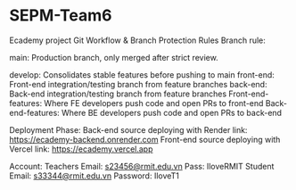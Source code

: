 # SEPM-Team6
Ecademy project
Git Workflow & Branch Protection Rules
Branch rule:

main: Production branch, only merged after strict review.

develop: Consolidates stable features before pushing to main
front-end: Front-end integration/testing branch from feature branches
back-end: Back-end integration/testing branch from feature branches
Front-end-features: Where FE developers push code and open PRs to front-end
Back-end-features: Where BE developers push code and open PRs to back-end

Deployment Phase:
Back-end source deploying with Render link: https://ecademy-backend.onrender.com
Front-end source deploying with Vercel link: https://ecademy.vercel.app

Account:
Teachers
Email: s23456@rmit.edu.vn
Pass: IloveRMIT
Student
Email: s33344@rmit.edu.vn 
Password: IloveT1
